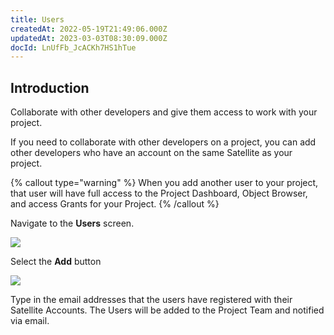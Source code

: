 ```yaml
---
title: Users
createdAt: 2022-05-19T21:49:06.000Z
updatedAt: 2023-03-03T08:30:09.000Z
docId: LnUfFb_JcACKh7HS1hTue
---
```


## Introduction

Collaborate with other developers and give them access to work with your  project.

If you need to collaborate with other developers on a project, you can add other developers who have an account on the same Satellite as your project.

{% callout type="warning"  %} 
When you add another user to your project, that user will have full access to the Project Dashboard, Object Browser, and access Grants for your Project.&#x20;
{% /callout %}

Navigate to the **Users** screen.&#x20;

![](https://archbee-image-uploads.s3.amazonaws.com/kv3plx2xmXcUGcVl4Lttj/eMttBc7nDmSUgP9Y-OAnI_users1.png)

Select the **Add** button

![](https://archbee-image-uploads.s3.amazonaws.com/kv3plx2xmXcUGcVl4Lttj/Uv5sm1Bh3hC5SPbinJvIm_users2.png)

Type in the email addresses that the users have registered with their Satellite Accounts. The Users will be added to the Project Team and notified via email.

